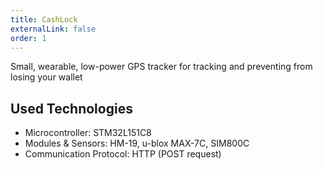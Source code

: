 ```yaml
---
title: CashLock
externalLink: false
order: 1
---
```


Small, wearable, low-power GPS tracker for tracking and preventing from losing your wallet

## Used Technologies
* Microcontroller: STM32L151C8
* Modules & Sensors: HM-19, u-blox MAX-7C, SIM800C
* Communication Protocol: HTTP (POST request)

<br/>